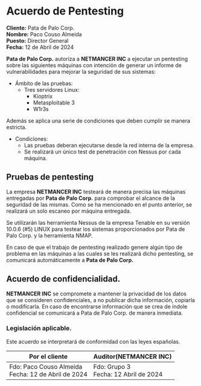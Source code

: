 # Acuerdo de Pentesting

**Cliente:** Pata de Palo Corp. <br>
**Nombre:** Paco Couso Almeida <br>
**Puesto:** Director General <br>
**Fecha:** 12 de Abril de 2024 <br>

**Pata de Palo Corp.** autoriza a **NETMANCER INC** a ejecutar un pentesting sobre las siguientes máquinas con intención de generar un informe de vulnerabilidades para mejorar la seguridad de sus sistemas:

- Ámbito de las pruebas:
    - Tres servidores Linux:
        - Kioptrix
        - Metasploitable 3
        - W1r3s

Además se aplica una serie de condiciones que deben cumplir se manera estricta.

- Condiciones:
    - Las pruebas deberan ejecutarse desde la red interna de la empresa.
    - Se realizará un único test de penetración con Nessus por cada máquina.
    
## Pruebas de pentesting

La empresa **NETMANCER INC** testeará de manera precisa las máquinas entregadas por **Pata de Palo Corp.** para comprobar el alcance de la seguridad de las mismas. Como se ha mencionado en el punto anterior, se realizará un solo escaneo por máquina entregada.

Se utilizarán las herramienta Nessus de la empresa Tenable en su versión 10.0.6 (#5) LINUX para testear los sistemas proporcionados por Pata de Palo Corp. y la herramienta NMAP.

En caso de que el trabajo de pentesting realizado genere algún tipo de problema en las máquinas a las cuales se les realizará dicho pentesting, se comunicará automáticamente a **Pata de Palo Corp.** 

## Acuerdo de confidencialidad.

**NETMANCER INC** se compromete a mantener la privacidad de los datos que se consideren confidenciales, a no publicar dicha información, copiarla o modificarla. En caso de encontrarse información que se crea de índole confidencial se comunicará a Pata de Palo Corp. de manera inmediata.

### Legislación aplicable.

Este acuerdo se interpretará de conformidad con las leyes españolas.

| Por el cliente | Auditor(NETMANCER INC) |
|-----------|-----------|
| Fdo: Paco Couso Almeida <br> Fecha: 12 de Abril de 2024  | Fdo: Grupo 3 <br> Fecha: 12 Abril de 2024 |

